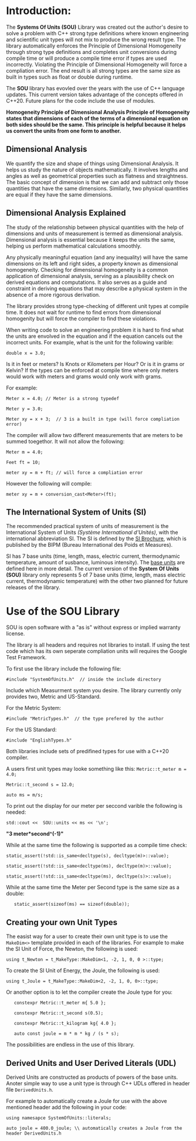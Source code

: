  # Introduction:
 
 The **Systems Of Units (SOU)** Library was created out the author's desire to solve a problem with C++ strong type definitions where
 known engineering and scientific unit types will not mix to produce the wrong result type.  The library
 automatically enforces the Principle of Dimensional Homogeneity through strong type definitions and completes unit conversions during compile time or
 will produce a compile time error if types are used incorrectly.  Violating the Principle of Dimensional Homogeneity
 will force a compliation error.  The end result is all strong types are the same size as built in types such as float or double during runtime.

The **SOU** library has evovled over the years with the use of C++ language updates.  This current version takes advantage of the concepts offered in C++20.  Future plans for the code include the use of modules.

**Homogeneity Principle of Dimensional Analysis Principle of Homogeneity states that dimensions of each of the terms of a dimensional equation on both sides should be the same. This principle is helpful because it helps us convert the units from one form to another.**

## Dimensional Analysis
We quantify the size and shape of things using Dimensional Analysis. It helps us study the nature of objects mathematically. It involves lengths and angles as well as geometrical properties such as flatness and straightness. The basic concept of dimension is that we can add and subtract only those quantities that have the same dimensions. Similarly, two physical quantities are equal if they have the same dimensions.

## Dimensional Analysis Explained
The study of the relationship between physical quantities with the help of dimensions and units of measurement is termed as dimensional analysis. Dimensional analysis is essential because it keeps the units the same, helping us perform mathematical calculations smoothly. 

Any physically meaningful equation (and any inequality) will have the same dimensions on its left and 
 right sides, a property known as dimensional homogeneity. Checking for dimensional homogeneity is a 
 common application of dimensional analysis, serving as a plausibility check on derived equations and 
 computations. It also serves as a guide and constraint in deriving equations that may describe a 
 physical system in the absence of a more rigorous derivation.

 The library provides strong type-checking of different unit types at compile time.  It does not wait for
 runtime to find errors from dimensional homogenity but will force the compiler to find these violations.

 When writing code to solve an engineering problem it is hard to find what the units are envolved in
 the equation and if the equation cancels out the incorrect units.  For example, what is the unit 
 for the following varible:

 `double x = 3.0;`
 
Is it in feet or meters?  Is Knots or Kilometers per Hour?  Or is it in grams or Kelvin?
 If the types can be enforced at compile time where only meters would work with meters and
 grams would only work with grams.

 For example:

 `Meter x = 4.0; // Meter is a strong typedef`

 `Meter y = 3.0;`

 `Meter xy = x + 3;  // 3 is a built in type (will force compliation error)`

 The compiler will allow two different measurements that are meters to be summed toegethor.
 It will not allow the following:

 `Meter m = 4.0;`
 
`Feet ft = 10;`

 `meter xy = m + ft; // will force a compliation error`

 However the following will compile:

 `meter xy = m + conversion_cast<Meter>(ft);`

## The International System of Units (SI)

The recommended practical system of units of measurement is the International System of Units *(Système International d'Unités)*, with the international abbreviation SI.  The SI is defined by the [SI Brochure](https://www.bipm.org/en/publications/si-brochure/), which is published by the BIPM (Bureau International des Poids et Measures).

SI has 7 base units (time, length, mass, electric current, thermodynamic temperature, amount of susbance, luminous intensity).  The [base units](https://www.bipm.org/en/measurement-units/) are defined here in more detail.  The current version of the **System Of Units (SOU)** library only represents 5 of 7 base units (time, length, mass electric current, thermodynamic temperature) with the other two planned for future releases of the library.

# Use of the SOU Library
SOU is open software with a "as is" without express or implied warranty license.

The library is all headers and requires not libraries to install. If using the test code which has its own seperate compliation units will requires the Google Test Framework.

To first use the library include the following file:

`#include "SystemOfUnits.h"  // inside the include directory`

Include which Measurment system you desire. The library currently only provides two, Metric and US-Standard.

For the Metric System:

`#include "MetricTypes.h"  // the type prefered by the author`

For the US Standard:

`#include "EnglishTypes.h"`

Both libraries include sets of predifined types for use with a C++20 compiler.

A users first unit types may looke something like this:
`Metric::t_meter m = 4.0;`

`Metric::t_second s = 12.0;`

`auto ms = m/s;`

To print out the display for our meter per seccond varible the following is needed:

`std::cout <<  SOU::units << ms << '\n'; `

**"3 meter*second^(-1)"**

While at the same time the following is supported as a compile time check:

`static_assert(!std::is_same<decltype(s), decltype(m)>::value);`

`static_assert(!std::is_same<decltype(ms), decltype(m)>::value);`

`static_assert(!std::is_same<decltype(ms), decltype(s)>::value);`
 
While at the same time the Meter per Second type is the same size as a double:

`   static_assert(sizeof(ms) == sizeof(double));`

## Creating your own Unit Types

The easist way for a user to create their own unit type is to use the `MakeDim<>` template provided in each of the libraries.  For example to make the SI Unit of Force, the Newton, the following is used:

`using t_Newton = t_MakeType::MakeDim<1, -2, 1, 0, 0 >::type;`

To create the SI Unit of Energy, the Joule, the following is used:

`using t_Joule = t_MakeType::MakeDim<2, -2, 1, 0, 0>::type;`

Or another option is to let the compiler create the Joule type for you:

`	constexpr Metric::t_meter m{ 5.0 };`

`	constexpr Metric::t_second s(0.5);`

`	constexpr Metric::t_kilogram kg{ 4.0 };`

`	auto const joule = m * m * kg / (s * s);`

The possibilities are endless in the use of this library.

## Derived Units and User Derived Literals (UDL)

Derived Units are constructed as products of powers of the base units.
Anoter simple way to use a unit type is through C++ UDLs offered in header file `DerivedUnits.h`.

For example to automatically create a Joule for use with the above mentioned header add the following in your code:

`using namesapce SystemOfUnits::literals;`

`auto joule = 400.0_joule; \\ automatically creates a Joule from the header DerivedUnits.h`





